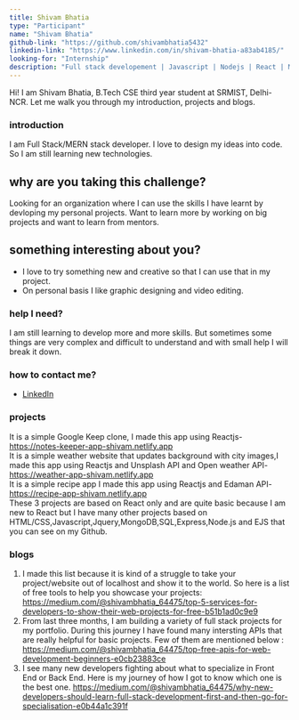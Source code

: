 ```yaml
---
title: Shivam Bhatia
type: "Participant"
name: "Shivam Bhatia"
github-link: "https://github.com/shivambhatia5432"
linkedin-link: "https://www.linkedin.com/in/shivam-bhatia-a83ab4185/"
looking-for: "Internship"
description: "Full stack developement | Javascript | Nodejs | React | MongoDB/SQL"
---
```


Hi! I am Shivam Bhatia, B.Tech CSE third year student at SRMIST, Delhi-NCR. Let me walk you through my introduction, projects and blogs.


### introduction

I am Full Stack/MERN stack developer. I love to design my ideas into code. So I am still learning new technologies.

## why are you taking this challenge?

Looking for an organization where I can use the skills I have learnt by devloping my personal projects.
Want to learn more by working on big projects and want to learn from mentors.

## something interesting about you?

- I love to try something new and creative so that I can use that in my project.
- On personal basis I like graphic designing and video editing.

### help I need?

I am still learning to develop more and more skills. But sometimes some things are very complex and difficult to understand and with small help I will break it down.


### how to contact me?

- [LinkedIn](https://www.linkedin.com/in/shivam-bhatia-a83ab4185/)

### projects
It is a simple Google Keep clone, I made this app using Reactjs- https://notes-keeper-app-shivam.netlify.app <br />
It is a simple weather website that updates background with city images,I made this app using Reactjs and Unsplash API and Open weather API- https://weather-app-shivam.netlify.app <br />
It is a simple recipe app I made this app using Reactjs and Edaman API- https://recipe-app-shivam.netlify.app <br />
These 3 projects are based on React only and are quite basic because I am new to React but I have many other projects based on HTML/CSS,Javascript,Jquery,MongoDB,SQL,Express,Node.js and EJS that you can see on my Github.

### blogs

1) I made this list because it is kind of a struggle to take your project/website out of localhost and show it to the world. So here is a list of free tools to help you showcase your projects: https://medium.com/@shivambhatia_64475/top-5-services-for-developers-to-show-their-web-projects-for-free-b51b1ad0c9e9 <br />
2) From last three months, I am building a variety of full stack projects for my portfolio. During this journey I have found many intersting APIs that are really helpful for basic projects. Few of them are mentioned below : https://medium.com/@shivambhatia_64475/top-free-apis-for-web-development-beginners-e0cb23883ce <br />
3) I see many new developers fighting about what to specialize in Front End or Back End. Here is my journey of how I got to know which one is the best one.
 https://medium.com/@shivambhatia_64475/why-new-developers-should-learn-full-stack-development-first-and-then-go-for-specialisation-e0b44a1c391f <br />

